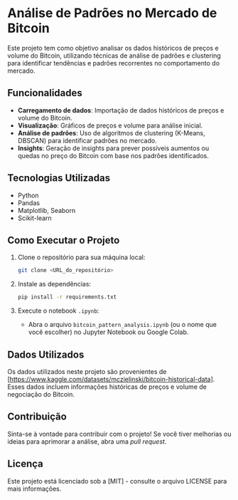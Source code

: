 # Análise de Padrões no Mercado de Bitcoin

Este projeto tem como objetivo analisar os dados históricos de preços e volume do Bitcoin, utilizando técnicas de análise de padrões e clustering para identificar tendências e padrões recorrentes no comportamento do mercado.

## Funcionalidades
- **Carregamento de dados**: Importação de dados históricos de preços e volume do Bitcoin.
- **Visualização**: Gráficos de preços e volume para análise inicial.
- **Análise de padrões**: Uso de algoritmos de clustering (K-Means, DBSCAN) para identificar padrões no mercado.
- **Insights**: Geração de insights para prever possíveis aumentos ou quedas no preço do Bitcoin com base nos padrões identificados.

## Tecnologias Utilizadas
- Python
- Pandas
- Matplotlib, Seaborn
- Scikit-learn

## Como Executar o Projeto

1. Clone o repositório para sua máquina local:
   ```bash
   git clone <URL_do_repositório>
   ```

2. Instale as dependências:
   ```bash
   pip install -r requirements.txt
   ```

3. Execute o notebook `.ipynb`:
   - Abra o arquivo `bitcoin_pattern_analysis.ipynb` (ou o nome que você escolher) no Jupyter Notebook ou Google Colab.

## Dados Utilizados
Os dados utilizados neste projeto são provenientes de [https://www.kaggle.com/datasets/mczielinski/bitcoin-historical-data]. Esses dados incluem informações históricas de preços e volume de negociação do Bitcoin.

## Contribuição
Sinta-se à vontade para contribuir com o projeto! Se você tiver melhorias ou ideias para aprimorar a análise, abra uma *pull request*.

## Licença
Este projeto está licenciado sob a [MIT] - consulte o arquivo LICENSE para mais informações.
